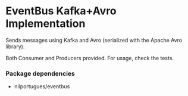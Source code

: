 # EventBus Kafka+Avro Implementation

Sends messages using Kafka and Avro (serialized with the Apache Avro library).
 
Both Consumer and Producers provided. For usage, check the tests.

### Package dependencies

- nilportugues/eventbus

